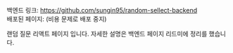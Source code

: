 백엔드 링크: https://github.com/sungin95/random-sellect-backend
<br>
배포된 페이지: (비용 문제로 배포 중지)

랜덤 질문 리액트 페이지 입니다. 자세한 설명은 백엔드 페이지 리드미에 정리를 했습니다. 
